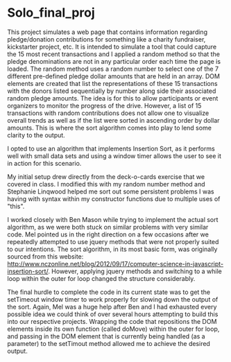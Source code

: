 # Solo_final_proj

This project simulates a web page that contains information regarding pledge/donation contributions for something like a charity fundraiser, kickstarter project, etc.  It is intended to simulate a tool that could capture the 15 most recent transactions and I applied a random method so that the pledge denominations are not in any particular order each time the page is loaded.  The random method uses a random number to select one of the 7 different pre-defined pledge dollar amounts that are held in an array.  DOM elements are created that list the representations of these 15 transactions with the donors listed sequentially by number along side their associated random pledge amounts.  The idea is for this to allow participants or event organizers to monitor the progress of the drive.  However, a list of 15 transactions with random contributions does not allow one to visualize overall trends as well as if the list were sorted in ascending order by dollar amounts.  This is where the sort algorithm comes into play to lend some clarity to the output.

I opted to use an algorithm that implements Insertion Sort, as it performs well with small data sets and using a window timer allows the user to see it in action for this scenario.

My initial setup drew directly from the deck-o-cards exercise that we covered in class.  I modified this with my random number method and Stephanie Linqwood helped me sort out some persistent problems I was having with syntax within my constructor functions due to multiple uses of "this".

I worked closely with Ben Mason while trying to implement the actual sort algorithm, as we were both stuck on similar problems with very similar code.  Mel pointed us in the right direction on a few occasions after we repeatedly attempted to use jquery methods that were not properly suited to our intentions.  The sort algorithm, in its most basic form, was originally sourced from this website: http://www.nczonline.net/blog/2012/09/17/computer-science-in-javascript-insertion-sort/.  However, applying jquery methods and switching to a while loop within the outer for loop changed the structure considerably.

The final hurdle to complete the code in its current state was to get the setTimeout window timer to work properly for slowing down the output of the sort.  Again, Mel was a huge help after Ben and I had exhausted every possible idea we could think of over several hours attempting to build this into our respective projects.  Wrapping the code that repositions the DOM elements inside its own function (called doMove) within the outer for loop, and passing in the DOM element that is currently being handled (as a parameter) to the setTimout method allowed me to achieve the desired output.
